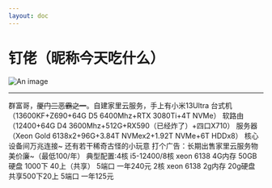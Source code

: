 ```yaml
---
layout: doc
---
```

# 钉佬（昵称今天吃什么）
![An image](http://q1.qlogo.cn/g?b=qq&nk=3363880992&s=160)
_________________
群富哥，~~厦门三恶霸之一~~。自建家里云服务，手上有小米13Ultra
台式机（13600KF+Z690+64G D5 6400Mhz+RTX 3080Ti+4T NVMe）
软路由（12400+64G D4 3600Mhz+512G+RX590（已经炸了）+四口X710）
服务器（Xeon Gold 6138x2+96G+3.84T NVMex2+1.92T NVMe+6T HDDx8）
核心设备间万兆连接~
还有若干稀奇古怪的小玩意
打个广告：长期出售家里云服务物美价廉~（最低100/年）
典型配置:4核 i5-12400/8核 xeon 6138 4G内存 50GB硬盘 1000下 40上（共享） 5端口 一年240元
2核 xeon 6138 2g内存 20g硬盘 共享500下20上 5端口 一年125元